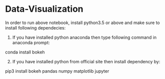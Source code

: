 # Data-Visualization
 
In order to run above notebook, install python3.5 or above and make sure to install following dependecies:

1. If you have installed python anaconda then type following command in anaconda prompt:

conda install bokeh

2. If you have installed python from official site then install dependency by:

pip3 install bokeh pandas numpy matplotlib jupyter


